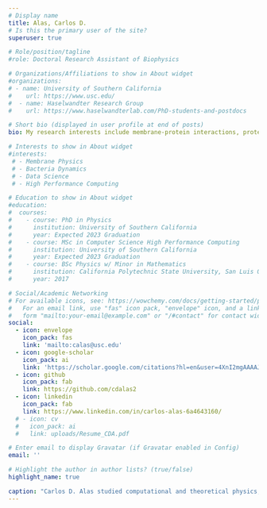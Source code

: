 ```yaml
---
# Display name
title: Alas, Carlos D.
# Is this the primary user of the site?
superuser: true

# Role/position/tagline
#role: Doctoral Research Assistant of Biophysics

# Organizations/Affiliations to show in About widget
#organizations:
# - name: University of Southern California
#    url: https://www.usc.edu/
#  - name: Haselwandter Research Group
#    url: https://www.haselwandterlab.com/PhD-students-and-postdocs

# Short bio (displayed in user profile at end of posts)
bio: My research interests include membrane-protein interactions, protein organization, and bacteria mechanics.

# Interests to show in About widget
#interests:
 # - Membrane Physics
 # - Bacteria Dynamics
 # - Data Science
 # - High Performance Computing

# Education to show in About widget
#education:
#  courses:
#    - course: PhD in Physics
#      institution: University of Southern California
#      year: Expected 2023 Graduation
#    - course: MSc in Computer Science High Performance Computing
#      institution: University of Southern California
#      year: Expected 2023 Graduation
#    - course: BSc Physics w/ Minor in Mathematics
#      institution: California Polytechnic State University, San Luis Obispo
#      year: 2017

# Social/Academic Networking
# For available icons, see: https://wowchemy.com/docs/getting-started/page-builder/#icons
#   For an email link, use "fas" icon pack, "envelope" icon, and a link in the
#   form "mailto:your-email@example.com" or "/#contact" for contact widget.
social:
  - icon: envelope
    icon_pack: fas
    link: 'mailto:calas@usc.edu'
  - icon: google-scholar
    icon_pack: ai
    link: 'https://scholar.google.com/citations?hl=en&user=4XnI2mgAAAAJ'
  - icon: github
    icon_pack: fab
    link: https://github.com/cdalas2
  - icon: linkedin
    icon_pack: fab
    link: https://www.linkedin.com/in/carlos-alas-6a4643160/
  # - icon: cv
  #   icon_pack: ai
  #   link: uploads/Resume_CDA.pdf

# Enter email to display Gravatar (if Gravatar enabled in Config)
email: ''

# Highlight the author in author lists? (true/false)
highlight_name: true

caption: "Carlos D. Alas studied computational and theoretical physics, computer science, and math at the [University of Southern California](https://dornsife.usc.edu/physics), the [California Polytechnic State University of San Luis Obispo](https://physics.calpoly.edu), and the Antelope Valley College, and obtained his PhD at the University of Southern California on the physical principles of membrane mechanics, membrane domain formation, and cellular signal transduction (Advisor: [C. A. Haselwandter](https://www.haselwandterlab.com/Contact)), along with a Masters in Computer Science. Dr. Alas has won several awards in academia, including various scholarships for research, a subject area award in physics, and a DIA Fellowship. After the completion of his doctoral program, Dr. Alas embarked on a career in modeling data at The Travelers Indemnity Company as a Senior Associate Data Scientist. In his spare time, Dr. Alas can be found exploring the greater Los Angeles area, including the [neighboring coastal areas](https://www.visitlagunabeach.com/), [Los Angeles National Forest](https://www.fs.usda.gov/angeles), and billiard halls on occasion. Dr. Alas also enjoys cooking and swimming for his aerobic fitness."
---
```

